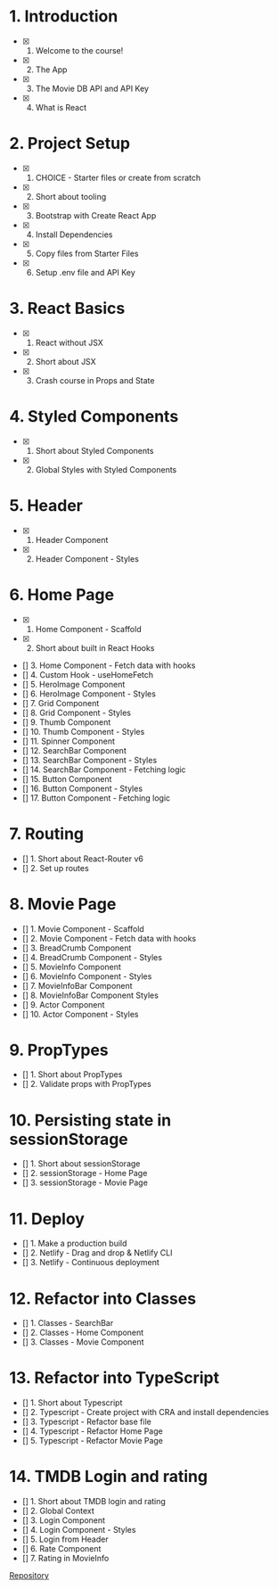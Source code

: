 # 1. Introduction

- [x] 1. Welcome to the course!
- [x] 2. The App
- [x] 3. The Movie DB API and API Key
- [x] 4. What is React

# 2. Project Setup

- [x] 1. CHOICE - Starter files or create from scratch
- [x] 2. Short about tooling
- [x] 3. Bootstrap with Create React App
- [x] 4. Install Dependencies
- [x] 5. Copy files from Starter Files
- [x] 6. Setup .env file and API Key

# 3. React Basics

- [x] 1. React without JSX
- [x] 2. Short about JSX
- [x] 3. Crash course in Props and State

# 4. Styled Components

- [x] 1. Short about Styled Components
- [x] 2. Global Styles with Styled Components

# 5. Header

- [x] 1. Header Component
- [x] 2. Header Component - Styles

# 6. Home Page

- [x] 1. Home Component - Scaffold
- [x] 2. Short about built in React Hooks
- [] 3. Home Component - Fetch data with hooks
- [] 4. Custom Hook - useHomeFetch
- [] 5. HeroImage Component
- [] 6. HeroImage Component - Styles
- [] 7. Grid Component
- [] 8. Grid Component - Styles
- [] 9. Thumb Component
- [] 10. Thumb Component - Styles
- [] 11. Spinner Component
- [] 12. SearchBar Component
- [] 13. SearchBar Component - Styles
- [] 14. SearchBar Component - Fetching logic
- [] 15. Button Component
- [] 16. Button Component - Styles
- [] 17. Button Component - Fetching logic

# 7. Routing

- [] 1. Short about React-Router v6
- [] 2. Set up routes

# 8. Movie Page

- [] 1. Movie Component - Scaffold
- [] 2. Movie Component - Fetch data with hooks
- [] 3. BreadCrumb Component
- [] 4. BreadCrumb Component - Styles
- [] 5. MovieInfo Component
- [] 6. MovieInfo Component - Styles
- [] 7. MovieInfoBar Component
- [] 8. MovieInfoBar Component Styles
- [] 9. Actor Component
- [] 10. Actor Component - Styles

# 9. PropTypes

- [] 1. Short about PropTypes
- [] 2. Validate props with PropTypes

# 10. Persisting state in sessionStorage

- [] 1. Short about sessionStorage
- [] 2. sessionStorage - Home Page
- [] 3. sessionStorage - Movie Page

# 11. Deploy

- [] 1. Make a production build
- [] 2. Netlify - Drag and drop & Netlify CLI
- [] 3. Netlify - Continuous deployment

# 12. Refactor into Classes

- [] 1. Classes - SearchBar
- [] 2. Classes - Home Component
- [] 3. Classes - Movie Component

# 13. Refactor into TypeScript

- [] 1. Short about Typescript
- [] 2. Typescript - Create project with CRA and install dependencies
- [] 3. Typescript - Refactor base file
- [] 4. Typescript - Refactor Home Page
- [] 5. Typescript - Refactor Movie Page

# 14. TMDB Login and rating

- [] 1. Short about TMDB login and rating
- [] 2. Global Context
- [] 3. Login Component
- [] 4. Login Component - Styles
- [] 5. Login from Header
- [] 6. Rate Component
- [] 7. Rating in MovieInfo

[Repository](https://github.com/weibenfalk/rmdb-v3)
